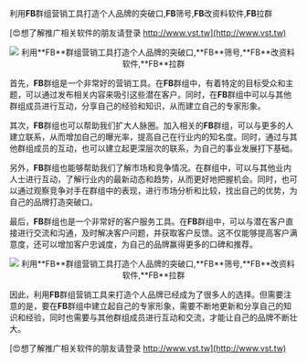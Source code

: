 利用**FB**群组营销工具打造个人品牌的突破口,**FB**筛号,**FB**改资料软件,**FB**拉群

[😍想了解推广相关软件的朋友请登录 http://www.vst.tw](http://www.vst.tw)

 <center><img src="https://vst.tw/MP4/tuiguang/png/0.png" alt="利用**FB**群组营销工具打造个人品牌的突破口,**FB**筛号,**FB**改资料软件,**FB**拉群"></center>

首先，**FB**群组是一个非常好的营销工具。在**FB**群组中，有着特定的目标受众和主题，可以通过发布相关内容来吸引这些潜在客户。同时，在**FB**群组中可以与其他群组成员进行互动，分享自己的经验和知识，从而建立自己的专家形象。

其次，**FB**群组也可以帮助我们扩大人脉圈。加入相关的**FB**群组，可以与更多的人建立联系，从而增加自己的曝光率，提高自己在行业内的知名度。同时，通过与其他群组成员的互动，也可以建立起更深层次的联系，为自己的事业发展打下基础。

另外，**FB**群组也能够帮助我们了解市场和竞争情况。在群组中，可以与其他业内人士进行互动，了解行业内的最新动态和趋势，从而更好地把握机会。同时，也可以通过观察竞争对手在群组中的表现，进行市场分析和比较，找出自己的优势，为自己的品牌打造突破口。

最后，**FB**群组也是一个非常好的客户服务工具。在**FB**群组中，可以与潜在客户直接进行交流和沟通，及时解决客户问题，并获取客户反馈。这不仅能够提高客户满意度，还可以增加客户忠诚度，为自己的品牌赢得更多的口碑和推荐。

 <center><img src="https://vst.tw/MP4/tuiguang/png/8.png" alt="利用**FB**群组营销工具打造个人品牌的突破口,**FB**筛号,**FB**改资料软件,**FB**拉群"></center>

因此，利用**FB**群组营销工具来打造个人品牌已经成为了很多人的选择。但需要注意的是，要在**FB**群组中建立起自己的专家形象，需要不断地更新和分享自己的知识和经验，同时也需要与其他群组成员进行互动和交流，才能让自己的品牌不断壮大。

[😍想了解推广相关软件的朋友请登录 http://www.vst.tw](http://www.vst.tw)



